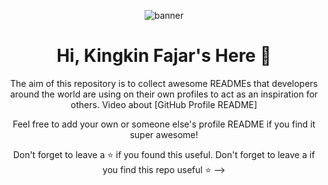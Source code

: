<div align="center">
 
 ![banner](https://cdn.shopify.com/s/files/1/1532/5313/products/Free_Welcome_Sign_insert_large.jpg?v=1503091963)
 
# Hi, Kingkin Fajar's Here 👋

The aim of this repository is to collect awesome READMEs that developers around the world are using on their own profiles to act as an inspiration for others.
Video about [GitHub Profile README]

Feel free to add your own or someone else's profile README if you find it super awesome! 

Don't forget to leave a ⭐ if you found this useful.
Don't forget to leave a if you find this repo useful ⭐
-->
